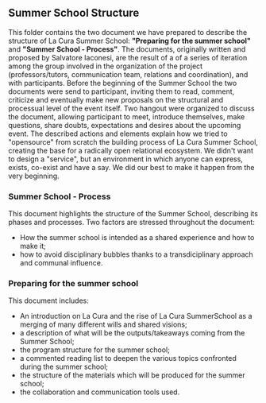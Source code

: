 ## Summer School Structure

This folder contains the two document we have prepared to describe the structure of La Cura Summer School: **"Preparing for the summer school"** and **"Summer School - Process"**.
The documents, originally written and proposed by Salvatore Iaconesi, are the result of a of a series of iteration among the group involved in the organization of the project (professors/tutors, communication team, relations and coordination), and with participants.
Before the beginning of the Summer School the two documents were send to participant, inviting them to read, comment, criticize and eventually make new proposals on the structural and processual level of the event itself. Two hangout were organized to discuss the document, allowing participant to meet, introduce themselves, make questions, share doubts, expectations and desires about the upcoming event. The described actions and elements explain how we tried to "opensource" from scratch the building process of La Cura Summer School, creating the base for a radically open relational ecosystem.
We didn't want to design a "service", but an environment in which anyone can express, exists, co-exist and have a say. We did our best to make it happen from the very beginning.


### Summer School - Process

This document highlights the structure of the Summer School, describing its phases and processes. Two factors are stressed throughout the document:

- How the summer school is intended as a shared experience and how to make it;
- how to avoid disciplinary bubbles thanks to a transdiciplinary approach and communal influence.

### Preparing for the summer school

This document includes:

- An introduction on La Cura and the rise of La Cura SummerSchool as a merging of many different wills and shared visions;
- a description of what will be the outputs/takeaways coming from the Summer School;
- the program structure for the summer school;
- a commented reading list to deepen the various topics confronted during the summer school;
- the structure of the materials which will be produced for the summer school;
- the collaboration and communication tools used.
